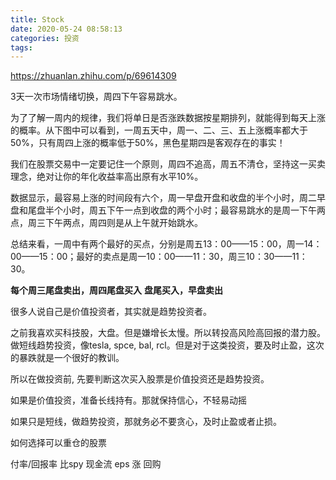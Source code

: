 ```yaml
---
title: Stock
date: 2020-05-24 08:58:13
categories: 投资
tags:
---
```


https://zhuanlan.zhihu.com/p/69614309


3天一次市场情绪切换，周四下午容易跳水。

为了了解一周内的规律，我们将单日是否涨跌数据按星期排列，就能得到每天上涨的概率。从下图中可以看到，一周五天中，周一、二、三、五上涨概率都大于50%，只有周四上涨的概率低于50%，黑色星期四是客观存在的事实！

我们在股票交易中一定要记住一个原则，周四不追高，周五不清仓，坚持这一买卖理念，绝对让你的年化收益率高出原有水平10%。

数据显示，最容易上涨的时间段有六个，周一早盘开盘和收盘的半个小时，周二早盘和尾盘半个小时，周五下午一点到收盘的两个小时；最容易跳水的是周一下午两点，周三下午两点，周四则是从上午就开始跳水。

总结来看，一周中有两个最好的买点，分别是周五13：00——15：00，周一14：00——15：00；最好的卖点是周一10：00——11：30，周三10：30——11：30。

**每个周三尾盘卖出，周四尾盘买入**
**盘尾买入，早盘卖出**


很多人说自己是价值投资者，其实就是趋势投资者。

之前我喜欢买科技股，大盘。但是嫌增长太慢。所以转投高风险高回报的潜力股。做短线趋势投资，像tesla, spce, bal, rcl。但是对于这类投资，要及时止盈，这次的暴跌就是一个很好的教训。

所以在做投资前, 先要判断这次买入股票是价值投资还是趋势投资。

如果是价值投资，准备长线持有。那就保持信心，不轻易动摇

如果只是短线，做趋势投资，那就务必不要贪心，及时止盈或者止损。


如何选择可以重仓的股票

付率/回报率
比spy
现金流
eps 涨
回购
